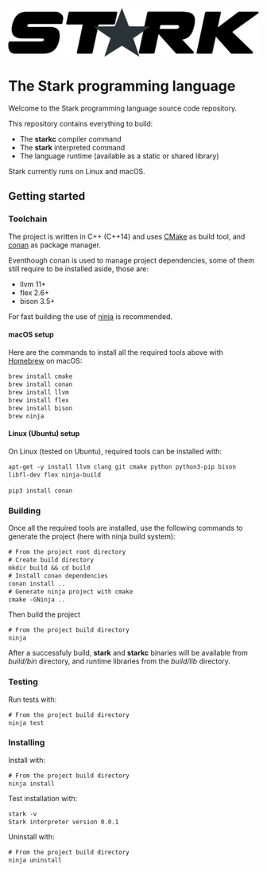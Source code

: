 ![hello](logo/StarkLogoDark.png)

# The Stark programming language

Welcome to the Stark programming language source code repository.

This repository contains everything to build:

- The **starkc** compiler command
- The **stark** interpreted command
- The language runtime (available as a static or shared library)

Stark currently runs on Linux and macOS.

## Getting started

### Toolchain

The project is written in C++ (C++14) and uses [CMake](https://cmake.org/) as build tool, and [conan](https://conan.io/) as package manager.

Eventhough conan is used to manage project dependencies, some of them still require to be installed aside, those are:

 - llvm 11+
 - flex 2.6+
 - bison 3.5+

For fast building the use of [ninja](https://ninja-build.org/) is recommended.

#### macOS setup

Here are the commands to install all the required tools above with [Homebrew](https://brew.sh/) on macOS:


```
brew install cmake
brew install conan
brew install llvm
brew install flex
brew install bison
brew ninja
```

#### Linux (Ubuntu) setup

On Linux (tested on Ubuntu), required tools can be installed with:

```
apt-get -y install llvm clang git cmake python python3-pip bison libfl-dev flex ninja-build

pip3 install conan
```

### Building

Once all the required tools are installed, use the following commands to generate the project (here with ninja build system):

```
# From the project root directory
# Create build directory
mkdir build && cd build
# Install conan dependencies
conan install ..
# Generate ninja project with cmake
cmake -GNinja ..
```

Then build the project

```
# From the project build directory
ninja
```

After a successfuly build, **stark** and **starkc** binaries will be available from *build/bin* directory, and runtime libraries from the *build/lib* directory.



### Testing

Run tests with:

```
# From the project build directory
ninja test
```

### Installing


Install with:

```
# From the project build directory
ninja install
```

Test installation with:

```
stark -v
Stark interpreter version 0.0.1
```

Uninstall with:

```
# From the project build directory
ninja uninstall
```

